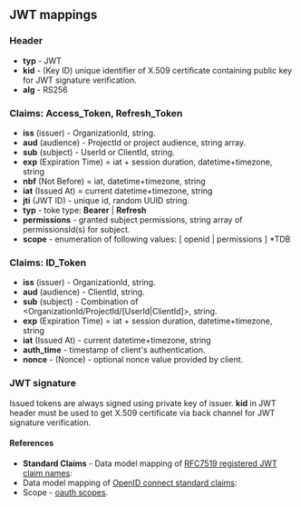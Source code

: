 ## JWT mappings

### Header  
* __typ__ - JWT
* __kid__ - (Key ID) unique identifier of X.509 certificate 
  containing public key for JWT signature verification. 
* __alg__ - RS256 

### Claims: Access_Token, Refresh_Token
* __iss__ (issuer) - OrganizationId, string. 
* __aud__ (audience) - ProjectId or project audience, string array.
* __sub__ (subject) - UserId or ClientId, string.
* __exp__ (Expiration Time) = iat + session duration, datetime+timezone, string
* __nbf__ (Not Before) = iat, datetime+timezone, string
* __iat__ (Issued At) = current datetime+timezone, string
* __jti__ (JWT ID) - unique id, random UUID string.
* __typ__ - toke type: __Bearer__ | __Refresh__
* __permissions__ - granted subject permissions, string array of permissionsId(s) for subject. 
* __scope__ - enumeration of following values: [ openid | permissions ] *TDB 

### Claims: ID_Token
* __iss__ (issuer) - OrganizationId, string. 
* __aud__ (audience) - ClientId, string.
* __sub__ (subject) - Combination of <OrganizationId/ProjectId/[UserId|ClientId]>, string.
* __exp__ (Expiration Time) = iat + session duration, datetime+timezone, string
* __iat__ (Issued At) - current datetime+timezone, string
* __auth_time__ - timestamp of client's authentication.
* __nonce__ - (Nonce) - optional nonce value provided by client. 

### JWT signature 
Issued tokens are always signed using private key of issuer.
__kid__ in JWT header must be used to get X.509 certificate via 
back channel for JWT signature verification.
 
#### References
* __Standard Claims__ - Data model mapping of [RFC7519 registered JWT claim names](https://tools.ietf.org/html/rfc7519#section-4):
* Data model mapping of [OpenID connect standard claims](https://openid.net/specs/openid-connect-core-1_0.html#Claims):
* Scope - [oauth scopes](https://oauth.net/2/scope/).
